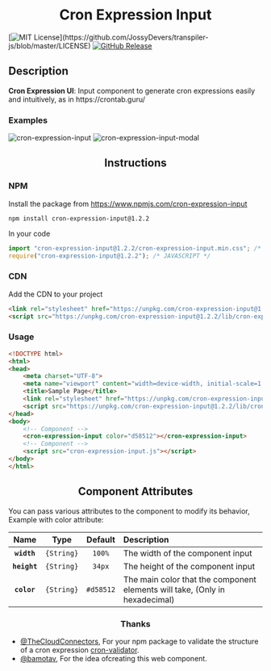 <h1 align="center">Cron Expression Input</h1>

[![MIT License](https://img.shields.io/apm/l/atomic-design-ui.svg?)](https://github.com/JossyDevers/transpiler-js/blob/master/LICENSE) 
[![GitHub Release](https://img.shields.io/github/v/release/jossydevers/transpiler-js)]()

## Description

<p><strong>Cron Expression UI</strong>: Input component to generate cron expressions easily and intuitively, as in https://crontab.guru/</p>

### Examples

<div>
  <img src="https://i.ibb.co/PxRG9Pq/cron-expression-input.png" alt="cron-expression-input" border="0">
  <img src="https://i.ibb.co/pz9T2Pm/cron-expression-input-modal.png" alt="cron-expression-input-modal" border="0">
</div>

<h2 align="center">Instructions</h2>

### NPM

Install the package from https://www.npmjs.com/cron-expression-input
```
npm install cron-expression-input@1.2.2
```
In your code
``` javascript
import "cron-expression-input@1.2.2/cron-expression-input.min.css"; /* CSS */
require("cron-expression-input@1.2.2"); /* JAVASCRIPT */
```

### CDN

Add the CDN to your project
``` html
<link rel="stylesheet" href="https://unpkg.com/cron-expression-input@1.2.2/lib/cron-expression-input.min.css">
<script src="https://unpkg.com/cron-expression-input@1.2.2/lib/cron-expression-input.min.js"></script>
```

### Usage

``` html
<!DOCTYPE html>
<html>
<head>
    <meta charset="UTF-8">
    <meta name="viewport" content="width=device-width, initial-scale=1.0">
    <title>Sample Page</title>
    <link rel="stylesheet" href="https://unpkg.com/cron-expression-input@1.2.2/lib/cron-expression-input.min.css">
    <script src="https://unpkg.com/cron-expression-input@1.2.2/lib/cron-expression-input.min.js"></script>
</head>
<body>
    <!-- Component -->
    <cron-expression-input color="d58512"></cron-expression-input>
    <!-- Component -->
    <script src="cron-expression-input.js"></script>
</body>
</html>
```

<h2 align="center">Component Attributes</h2>

You can pass various attributes to the component to modify its behavior, Example with color attribute: <cron-expression-input color="#d58512"></cron-expression-input>

|Name|Type|Default|Description|
|:--:|:--:|:-----:|:----------|
|**`width`**|`{String}`|`100%`|The width of the component input|
|**`height`**|`{String}`|`34px`|The height of the component input|
|**`color`**|`{String}`|`#d58512`|The main color that the component elements will take, (Only in hexadecimal)|

<h3 align="center">Thanks</h3>

* [@TheCloudConnectors](https://github.com/TheCloudConnectors), For your npm package to validate the structure of a cron expression [cron-validator](https://github.com/TheCloudConnectors/cron-validator).
* [@bamotav](https://github.com/bamotav), For the idea of ​​creating this web component.
